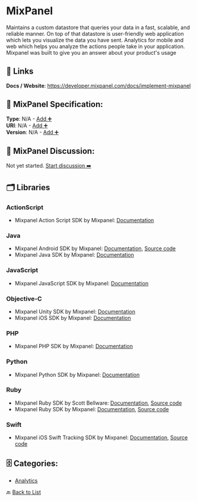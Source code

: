 # MixPanel

Maintains a custom datastore that queries your data in a fast, scalable, and reliable manner. On top of that datastore is user-friendly web application which lets you visualize the data you have sent. Analytics for mobile and web which helps you analyze the actions people take in your application. Mixpanel was built to give you an answer about your product's usage

##  🔗 Links
**Docs / Website**: https://developer.mixpanel.com/docs/implement-mixpanel

## 🧬 MixPanel Specification:
**Type**: N/A - [Add ➕](https://github.com/apis-list/apis-list/edit/main/apis.yaml#L12522)  
**URI**: N/A - [Add ➕](https://github.com/apis-list/apis-list/edit/main/apis.yaml#L12522)  
**Version**: N/A - [Add ➕](https://github.com/apis-list/apis-list/edit/main/apis.yaml#L12522)

## 💬 MixPanel Discussion:
Not yet started. [Start discussion ➡️](https://github.com/apis-list/apis-list/discussions/new)

## 🗂️ Libraries
### ActionScript
- Mixpanel Action Script SDK by Mixpanel: [Documentation](https://mixpanel.com/help/reference/as3)
### Java
- Mixpanel Android SDK by Mixpanel: [Documentation](https://mixpanel.com/help/reference/android), [Source code](https://github.com/mixpanel/mixpanel-android)
- Mixpanel Java SDK by Mixpanel: [Documentation](https://mixpanel.com/help/reference/java)
### JavaScript
- Mixpanel JavaScript SDK by Mixpanel: [Documentation](https://mixpanel.com/help/reference/javascript)
### Objective-C
- Mixpanel Unity SDK by Mixpanel: [Documentation](https://mixpanel.com/help/reference/unity)
-  Mixpanel iOS SDK by Mixpanel: [Documentation](https://mixpanel.com/help/reference/ios)
### PHP
- Mixpanel PHP SDK by Mixpanel: [Documentation](https://mixpanel.com/help/reference/php)
### Python
- Mixpanel Python SDK by Mixpanel: [Documentation](https://mixpanel.com/help/reference/python)
### Ruby
- Mixpanel Ruby SDK by Scott Bellware: [Documentation](https://github.com/sbellware/mixpanel-api), [Source code](https://github.com/sbellware/mixpanel-api/tree/master/lib)
- Mixpanel Ruby SDK by Mixpanel: [Documentation](https://mixpanel.com/help/reference/data-export-api), [Source code](https://github.com/keolo/mixpanel_client)
### Swift
- Mixpanel iOS Swift Tracking SDK by Mixpanel: [Documentation](http://www.mixpanel.com/), [Source code](https://github.com/mixpanel/mixpanel-swift)


## 🗄️ Categories:
- [Analytics](https://github.com/apis-list/apis-list#analytics-)

🔙  [Back to List](https://github.com/apis-list/apis-list)
